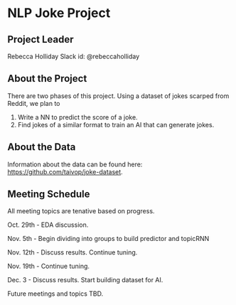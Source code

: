 # NLP Joke Project
## Project Leader
Rebecca Holliday
Slack id: @rebeccaholliday

## About the Project
There are two phases of this project. Using a dataset of jokes scarped from Reddit, we plan to
1. Write a NN to predict the score of a joke.
2. Find jokes of a similar format to train an AI that can generate jokes.

## About the Data
Information about the data can be found here: https://github.com/taivop/joke-dataset.

## Meeting Schedule 
All meeting topics are tenative based on progress.

Oct. 29th - EDA discussion. 

Nov. 5th - Begin dividing into groups to build predictor and topicRNN

Nov. 12th - Discuss results. Continue tuning.

Nov. 19th - Continue tuning. 

Dec. 3 - Discuss results. Start building dataset for AI.

Future meetings and topics TBD.

